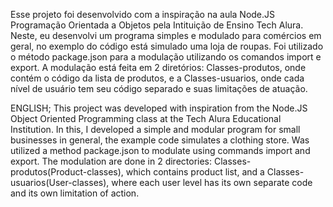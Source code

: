 Esse projeto foi desenvolvido com a inspiração na aula Node.JS Programação Orientada a Objetos pela Intituição de Ensino Tech Alura.
Neste, eu desenvolvi um programa simples e modulado para comércios em geral, no exemplo do código está simulado uma loja de roupas.
Foi utilizado o método package.json para a modulação utilizando os comandos import e export.
A modulação está feita em 2 diretórios: Classes-produtos, onde contém o código da lista de produtos, e a Classes-usuarios, onde cada nível de usuário tem seu código separado e suas limitações de atuação.

ENGLISH;
This project was developed with inspiration from the Node.JS Object Oriented Programming class at the Tech Alura Educational Institution.
In this, I developed a simple and modular program for small businesses in general, the example code simulates a clothing store.
Was utilized a method package.json to modulate using commands import and export.
The modulation are done in 2 directories: Classes-produtos(Product-classes), which contains product list, and a Classes-usuarios(User-classes), where each user level has its own separate code and its own limitation of action. 

